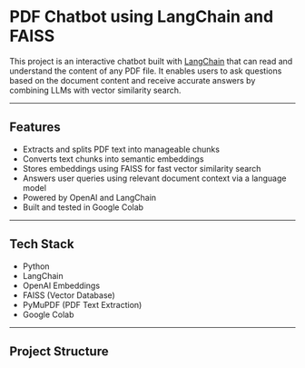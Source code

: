 # PDF Chatbot using LangChain and FAISS

This project is an interactive chatbot built with [LangChain](https://github.com/hwchase17/langchain) that can read and understand the content of any PDF file. It enables users to ask questions based on the document content and receive accurate answers by combining LLMs with vector similarity search.

---

## Features

- Extracts and splits PDF text into manageable chunks
- Converts text chunks into semantic embeddings
- Stores embeddings using FAISS for fast vector similarity search
- Answers user queries using relevant document context via a language model
- Powered by OpenAI and LangChain
- Built and tested in Google Colab

---

## Tech Stack

- Python
- LangChain
- OpenAI Embeddings
- FAISS (Vector Database)
- PyMuPDF (PDF Text Extraction)
- Google Colab

---

## Project Structure

